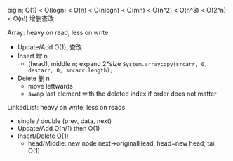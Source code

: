 big n: O(1) < O(logn) < O(n) < O(nlogn) < O(mn) < O(n^2) < O(n^3) < O(2^n) < O(n!)
增删查改

Array: heavy on read, less on write
 - Update/Add O(1); 查改
 - Insert 增 n
   - (head1, middle n; expand 2*size `System.arraycopy(srcarr, 0, destarr, 0, srcarr.length);` 
 - Delete 删 n
   - move leftwards
   - swap last element with the deleted index if order does not matter

LinkedList: heavy on write, less on reads
  - single / double (prev, data, next)
  - Update/Add O(n/1) then O(1)
  - Insert/Delete O(1)
    - head/Middle: new node next->originalHead, head=new head; tail O(1)
 
 
